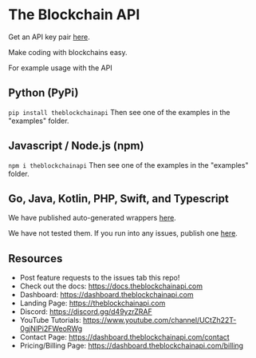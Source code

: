 # The Blockchain API

Get an API key pair <a href="https://dashboard.theblockchainapi.com/api-keys">here</a>.

Make coding with blockchains easy.

For example usage with the API

## Python (PyPi)

`pip install theblockchainapi`
Then see one of the examples in the "examples" folder.

## Javascript / Node.js (npm)

`npm i theblockchainapi`
Then see one of the examples in the "examples" folder.

## Go, Java, Kotlin, PHP, Swift, and Typescript

We have published auto-generated wrappers <a href="https://github.com/BL0CK-X/theblockchainapi-wrappers">here</a>.

We have not tested them. If you run into any issues, publish one <a href="https://github.com/BL0CK-X/theblockchainapi-wrappers/issues/new">here</a>.

## Resources

- Post feature requests to the issues tab this repo!
- Check out the docs: https://docs.theblockchainapi.com
- Dashboard: https://dashboard.theblockchainapi.com
- Landing Page: https://theblockchainapi.com
- Discord: https://discord.gg/d49yzrZRAF
- YouTube Tutorials: https://www.youtube.com/channel/UCtZh22T-0gjNlPi2FWeoRWg
- Contact Page: https://dashboard.theblockchainapi.com/contact
- Pricing/Billing Page: https://dashboard.theblockchainapi.com/billing
